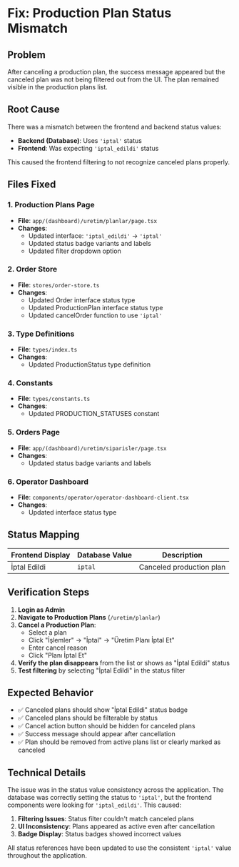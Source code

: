 # Fix: Production Plan Status Mismatch

## Problem
After canceling a production plan, the success message appeared but the canceled plan was not being filtered out from the UI. The plan remained visible in the production plans list.

## Root Cause
There was a mismatch between the frontend and backend status values:
- **Backend (Database)**: Uses `'iptal'` status
- **Frontend**: Was expecting `'iptal_edildi'` status

This caused the frontend filtering to not recognize canceled plans properly.

## Files Fixed

### 1. Production Plans Page
- **File**: `app/(dashboard)/uretim/planlar/page.tsx`
- **Changes**:
  - Updated interface: `'iptal_edildi'` → `'iptal'`
  - Updated status badge variants and labels
  - Updated filter dropdown option

### 2. Order Store
- **File**: `stores/order-store.ts`
- **Changes**:
  - Updated Order interface status type
  - Updated ProductionPlan interface status type
  - Updated cancelOrder function to use `'iptal'`

### 3. Type Definitions
- **File**: `types/index.ts`
- **Changes**:
  - Updated ProductionStatus type definition

### 4. Constants
- **File**: `types/constants.ts`
- **Changes**:
  - Updated PRODUCTION_STATUSES constant

### 5. Orders Page
- **File**: `app/(dashboard)/uretim/siparisler/page.tsx`
- **Changes**:
  - Updated status badge variants and labels

### 6. Operator Dashboard
- **File**: `components/operator/operator-dashboard-client.tsx`
- **Changes**:
  - Updated interface status type

## Status Mapping

| Frontend Display | Database Value | Description |
|------------------|----------------|-------------|
| İptal Edildi     | `iptal`        | Canceled production plan |

## Verification Steps

1. **Login as Admin**
2. **Navigate to Production Plans** (`/uretim/planlar`)
3. **Cancel a Production Plan**:
   - Select a plan
   - Click "İşlemler" → "İptal" → "Üretim Planı İptal Et"
   - Enter cancel reason
   - Click "Planı İptal Et"
4. **Verify the plan disappears** from the list or shows as "İptal Edildi" status
5. **Test filtering** by selecting "İptal Edildi" in the status filter

## Expected Behavior

- ✅ Canceled plans should show "İptal Edildi" status badge
- ✅ Canceled plans should be filterable by status
- ✅ Cancel action button should be hidden for canceled plans
- ✅ Success message should appear after cancellation
- ✅ Plan should be removed from active plans list or clearly marked as canceled

## Technical Details

The issue was in the status value consistency across the application. The database was correctly setting the status to `'iptal'`, but the frontend components were looking for `'iptal_edildi'`. This caused:

1. **Filtering Issues**: Status filter couldn't match canceled plans
2. **UI Inconsistency**: Plans appeared as active even after cancellation
3. **Badge Display**: Status badges showed incorrect values

All status references have been updated to use the consistent `'iptal'` value throughout the application.
